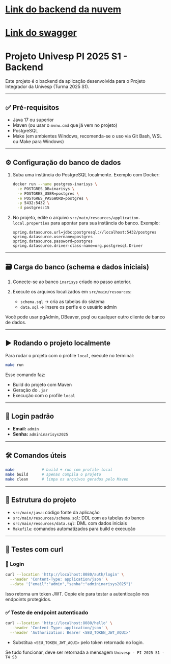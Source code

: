 # [Link do backend da nuvem](https://inarisys.koyeb.app/)

# [Link do swagger](http://inarisys.koyeb.app/swagger-ui/index.html#/)

# Projeto Univesp PI 2025 S1 - Backend

Este projeto é o backend da aplicação desenvolvida para o Projeto Integrador da Univesp (Turma 2025 S1).

---

## ✅ Pré-requisitos

- Java 17 ou superior
- Maven (ou usar o `mvnw.cmd` que já vem no projeto)
- PostgreSQL
- Make (em ambientes Windows, recomenda-se o uso via Git Bash, WSL ou Make para Windows)

---

## ⚙️ Configuração do banco de dados

1. Suba uma instância do PostgreSQL localmente. Exemplo com Docker:

   ```bash
   docker run --name postgres-inarisys \
     -e POSTGRES_DB=inarisys \
     -e POSTGRES_USER=postgres \
     -e POSTGRES_PASSWORD=postgres \
     -p 5432:5432 \
     -d postgres:15
   ```

2. No projeto, edite o arquivo `src/main/resources/application-local.properties` para apontar para sua instância do banco. Exemplo:

   ```properties
   spring.datasource.url=jdbc:postgresql://localhost:5432/postgres
   spring.datasource.username=postgres
   spring.datasource.password=postgres
   spring.datasource.driver-class-name=org.postgresql.Driver
   ```

---

## 🗃️ Carga do banco (schema e dados iniciais)

1. Conecte-se ao banco `inarisys` criado no passo anterior.

2. Execute os arquivos localizados em `src/main/resources`:

    - `schema.sql` → cria as tabelas do sistema
    - `data.sql` → insere os perfis e o usuário admin

Você pode usar pgAdmin, DBeaver, psql ou qualquer outro cliente de banco de dados.

---

## ▶️ Rodando o projeto localmente

Para rodar o projeto com o profile `local`, execute no terminal:

```bash
make run
```

Esse comando faz:
- Build do projeto com Maven
- Geração do `.jar`
- Execução com o profile `local`

---

## 🔐 Login padrão

- **Email:** `admin`
- **Senha:** `admininarisys2025`

---

## 🛠️ Comandos úteis

```bash
make            # build + run com profile local
make build      # apenas compila o projeto
make clean      # limpa os arquivos gerados pelo Maven
```

---

## 📂 Estrutura do projeto

- `src/main/java`: código fonte da aplicação
- `src/main/resources/schema.sql`: DDL com as tabelas do banco
- `src/main/resources/data.sql`: DML com dados iniciais
- `Makefile`: comandos automatizados para build e execução

---

## 🧪 Testes com curl

### 🔑 Login

```bash
curl --location 'http://localhost:8080/auth/login' \
  --header 'Content-Type: application/json' \
  --data '{"email":"admin","senha":"admininarisys2025"}'
```

Isso retorna um token JWT. Copie ele para testar a autenticação nos endpoints protegidos.

### ✅ Teste de endpoint autenticado

```bash
curl --location 'http://localhost:8080/hello' \
  --header 'Content-Type: application/json' \
  --header 'Authorization: Bearer <SEU_TOKEN_JWT_AQUI>'
```

* Substitua `<SEU_TOKEN_JWT_AQUI>` pelo token retornado no login.

Se tudo funcionar, deve ser retornada a mensagem `Univesp - PI 2025 S1 - T4 S3`
